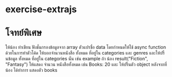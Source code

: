 # exercise-extrajs

# โจทย์พิเศษ 

ให้น้อง ทำเขียน ฟังชั่นกรองข้อมูลจาก array ตัวแปรชื่อ data โดยกำหนดให้ใช้ async function ด้วยในการทำตัวโค้ด
ให้บอกจำนวนหนังสือ ทั้งหมด ที่อยู่ใน categories และ genres
 และให้ปริ้นข้อมูล ทั้งหมด ที่อยู๋ใน categories นั่น
 เช่น example ถ้า น้อง result("Fiction", "Fantasy") ให้แสดง จำนวน หนังสือทั้งหมด เช่น Books: 20 และ ให้ปริ้นตัว object หลังจากที่น้อง ได้ทำการ แสดงตัว books


